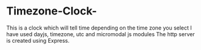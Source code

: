 # Timezone-Clock-
This is a clock which will tell time depending on the time zone you select
I have used dayjs, timezone, utc and micromodal js modules
The http server is created using Express.
